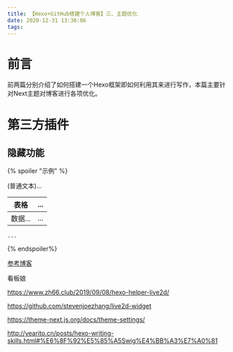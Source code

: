 ```yaml
---
title: 【Hexo+GitHub搭建个人博客】三、主题优化
date: 2020-12-31 13:30:06
tags:
---
```


# 前言

前两篇分别介绍了如何搭建一个Hexo框架即如何利用其来进行写作，本篇主要针对Next主题对博客进行各项优化。

<!-- more -->

# 第三方插件

## 隐藏功能

{% spoiler "示例" %}

(普通文本)...



| 表格    | ...  |
| ------- | ---- |
| 数据... | ...  |



``` wiki 代码块
...
```


{% endspoiler%}

[参考博客](https://blog.csdn.net/qq_36408085/article/details/104323711)





看板娘

https://www.zh66.club/2019/09/08/hexo-helper-live2d/



https://github.com/stevenjoezhang/live2d-widget



https://theme-next.js.org/docs/theme-settings/



http://yearito.cn/posts/hexo-writing-skills.html#%E6%8F%92%E5%85%A5Swig%E4%BB%A3%E7%A0%81